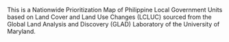 This is a Nationwide Prioritization Map of Philippine Local Government Units based on Land Cover and Land Use Changes (LCLUC) sourced from the Global Land Analysis and Discovery (GLAD) Laboratory of the University of Maryland.
